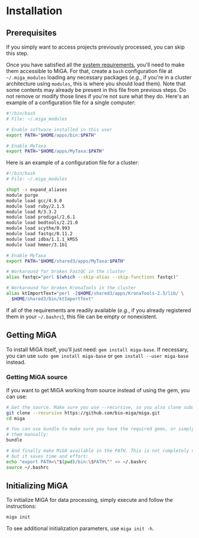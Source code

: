 # Installation

## Prerequisites

If you simply want to access projects previously processed, you can skip this
step.

Once you have satisfied all the [system requirements](requirements.md), you'll
need to make them accessible to MiGA. For that, create a `bash` configuration
file at `~/.miga_modules` loading any necessary packages (*e.g.*, if you're
in a cluster architecture using `modules`, this is where you should load them).
Note that some contents may already be present in this file from previous
steps. Do not remove or modify those lines if you're not sure what they do.
Here's an example of a configuration file for a single computer:

```bash
#!/bin/bash
# File: ~/.miga_modules

# Enable software installed in this user
export PATH="$HOME/apps/bin:$PATH"

# Enable MyTaxa
export PATH="$HOME/apps/MyTaxa:$PATH"
```

Here is an example of a configuration file for a cluster:

```bash
#!/bin/bash
# File: ~/.miga_modules

shopt -s expand_aliases
module purge
module load gcc/4.9.0
module load ruby/2.1.5
module load R/3.3.2
module load prodigal/2.6.1
module load bedtools/2.21.0
module load scythe/0.993
module load fastqc/0.11.2
module load idba/1.1.1_kMSS
module load hmmer/3.1b1

# Enable MyTaxa
export PATH="$HOME/shared3/apps/MyTaxa:$PATH"

# Workaround for broken FastQC in the cluster
alias fastqc="perl $(which --skip-alias --skip-functions fastqc)"

# Workaround for broken KronaTools in the cluster
alias ktImportText="perl -I$HOME/shared3/apps/KronaTools-2.5/lib/ \
  $HOME/shared3/bin/ktImportText"
```

If all of the requirements are readily available (*e.g.*, if you already
registered them in your `~/.bashrc`), this file can be empty or nonexistent.

## Getting MiGA

To install MiGA itself, you'll just need: `gem install miga-base`. If necessary,
you can use `sudo gem install miga-base` or `gem install --user miga-base`
instead.

### Getting MiGA source

If you want to get MiGA working from source instead of using the gem, you can
use:

```bash
# Get the source. Make sure you use --recursive, so you also clone submodules:
git clone --recursive https://github.com/bio-miga/miga.git
cd miga

# You can use bundle to make sure you have the required gems, or simply install
# them manually:
bundle

# And finally make MiGA available in the PATH. This is not completely necessary,
# but it saves time and effort:
echo "export PATH=\"$(pwd)/bin:\$PATH\"" >> ~/.bashrc
source ~/.bashrc
```

## Initializing MiGA

To initialize MiGA for data processing, simply execute and follow the
instructions:

```bash
miga init
```

To see additional initialization parameters, use `miga init -h`.
